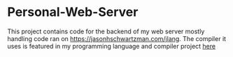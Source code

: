 # Personal-Web-Server

This project contains code for the backend of my web server mostly handling code ran on https://jasonhschwartzman.com/jlang.
The compiler it uses is featured in my programming language and compiler project [here](https://github.com/JasonHarrisonSchwartzman/Compiler)
